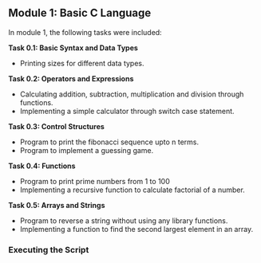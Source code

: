 ## Module 1: Basic C Language

In module 1, the following tasks were included:

**Task 0.1: Basic Syntax and Data Types**
- Printing sizes for different data types.

**Task 0.2: Operators and Expressions**
- Calculating addition, subtraction, multiplication and division through functions.
- Implementing a simple calculator through switch case statement.

**Task 0.3: Control Structures**
- Program to print the fibonacci sequence upto n terms.
- Program to implement a guessing game. 

**Task 0.4: Functions**
- Program to print prime numbers from 1 to 100
- Implementing a recursive function to calculate factorial of a number.

**Task 0.5: Arrays and Strings**
- Program to reverse a string without using any library functions.
- Implementing a function to find the second largest element in an array.

### Executing the Script
